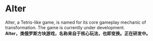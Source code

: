 # Alter
Alter, a Tetris-like game, is named for its core gameplay mechanic of transformation. The game is currently under development.<br/>
**Alter，类俄罗斯方块游戏，名称来自于核心玩法，也即变换。正在研发中。**
